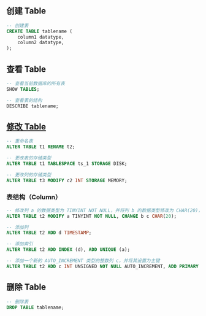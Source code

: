 ## 创建 Table

```sql
-- 创建表
CREATE TABLE tablename (
    column1 datatype,
    column2 datatype,
);
```

## 查看 Table

```sql
-- 查看当前数据库的所有表
SHOW TABLES;

-- 查看表的结构
DESCRIBE tablename;
```

## [修改 Table](https://dev.mysql.com/doc/refman/8.0/en/alter-table.html)

```sql
-- 重命名表
ALTER TABLE t1 RENAME t2;

-- 更改表的存储类型
ALTER TABLE t1 TABLESPACE ts_1 STORAGE DISK;

-- 更改列的存储类型
ALTER TABLE t3 MODIFY c2 INT STORAGE MEMORY;
```

### 表结构（Column）

```sql
-- 修改列 a 的数据类型为 TINYINT NOT NULL，并将列 b 的数据类型修改为 CHAR(20)，同时将列名 b 改为 c：
ALTER TABLE t2 MODIFY a TINYINT NOT NULL, CHANGE b c CHAR(20);

-- 添加列
ALTER TABLE t2 ADD d TIMESTAMP;

-- 添加索引
ALTER TABLE t2 ADD INDEX (d), ADD UNIQUE (a);

-- 添加一个新的 AUTO_INCREMENT 类型的整数列 c，并将其设置为主键
ALTER TABLE t2 ADD c INT UNSIGNED NOT NULL AUTO_INCREMENT, ADD PRIMARY KEY (c);
```

## 删除 Table

```sql
-- 删除表
DROP TABLE tablename;
```
